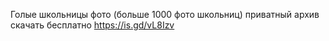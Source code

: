 Голые школьницы фото (больше 1000 фото школьниц) приватный архив скачать бесплатно
https://is.gd/vL8Izv
